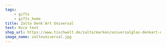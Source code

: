 ```yaml
---
tags:
    - gifts
    - gifts_home
title: Zalto Denk'Art Universal
text: Nice text
shop_url: https://www.tischwelt.de/zalto/marken/universalglas-denkart-denk-art-glas_pid_9702_85300313.html
image_name: zaltouniversal.jpg
---
```

